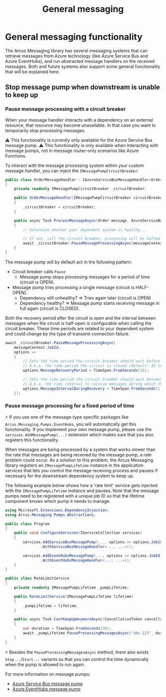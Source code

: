 ﻿---
title: "General messaging"
layout: default
---

# General messaging functionality
The Arcus Messaging library has several messaging systems that can retrieve messages from Azure technology (like Azure Service Bus and Azure EventHubs), and run abstracted message handlers on the received messages.
Both and future systems also support some general functionality that will be explained here.

## Stop message pump when downstream is unable to keep up

### Pause message processing with a circuit breaker
When your message handler interacts with a dependency on an external resource, that resource may become unavailable. In that case you want to temporarily stop processing messages.

⚠️ This functionality is currently only available for the Azure Service Bus message pump.
⚠️ This functionality is only available when interacting with message pumps, not in message router-only scenarios like Azure Functions.

To interact with the message processing system within your custom message handler, you can inject the `IMessagePumpCircuitBreaker`:

```csharp
public class OrderMessageHandler : IAzureServiceBusMessageHandler<Order>
{
    private readonly IMessagePumpCircuitBreaker _circuitBreaker;

    public OrderMessageHandler(IMessagePumpCircuitBreaker circuitBreaker)
    {
        _circuitBreaker = circuitBreaker;
    }

    public async Task ProcessMessageAsync(Order message, AzureServiceBusMessageContext messageContext,...)
    {
        // Determine whether your dependent system is healthy...

        // If not, call the circuit breaker, processing will be halted temporarily.
        await _circuitBreaker.PauseMessageProcessingAsync(messageContext.JobId);
    }
}
```

The message pump will by default act in the following pattern:
* Circuit breaker calls `Pause`
  * Message pump stops processing messages for a period of time (circuit is OPEN).
* Message pump tries processing a single message (circuit is HALF-OPEN).
  * Dependency still unhealthy? => Tries again later (circuit is OPEN)
  * Dependency healthy? => Message pump starts receiving message in full again (circuit is CLOSED).

Both the recovery period after the circuit is open and the interval between messages when the circuit is half-open is configurable when calling the circuit breaker. These time periods are related to your dependent system and could change by the type of transient connection failure.

```csharp
await _circuitBreaker.PauseMessageProcessingAsync(
    messageContext.JobId,
    options =>
    {
        // Sets the time period the circuit breaker should wait before retrying to receive messages.
        // A.k.a. the time period the circuit is closed (default: 10 seconds).
        options.MessageRecoveryPeriod = TimeSpan.FromSeconds(15);

        // Sets the time period the circuit breaker should wait between each message after the circuit was closed, during recovery.
        // A.k.a. the time interval to receive messages during which the circuit is half-open (default: 1 second).
        options.MessageIntervalDuringRecovery = TimeSpan.FromSeconds(1.5);
    });
```

### Pause message processing for a fixed period of time 
⚡ If you use one of the message-type specific packages like `Arcus.Messaging.Pumps.EventHubs`, you will automatically get this functionality. If you implement your own message pump, please use the `services.AddMessagePump(...)` extension which makes sure that you also registers this functionality.

When messages are being processed by a system that works slower than the rate that messages are being received by the message pump, a rate problem could occur. 
As a solution to this problem, the Arcus Messaging library registers an `IMessagePumpLifetime` instance in the application services that lets you control the message receiving process and pauses if necessary for the downstream dependency system to keep up.

The following example below shows how a 'rate limit' service gets injected with the `IMessagePumpLifetime` instance and pauses.
Note that the message pumps need to be registered with a unique job ID so that the lifetime component knows which pump it needs to manage.

```csharp
using Microsoft.Extensions.DependencyInjection;
using Arcus.Messaging.Pumps.Abstractions;

public class Program
{
    public void ConfigureServices(IServiceCollection services)
    {
        services.AddServiceBusMessagePump(..., options => options.JobId = "abc-123")
                .WithServiceBusMessageHandler<..., ...>();

        services.AddEventHubsMessagePump(..., options => options.JobId = "def-456")
                .WithEventHubsMessageHandler<..., ...>();
    }
}

public class RateLimitService
{
    private readonly IMessagePumpLifetime _pumpLifetime;

    public RateLimitService(IMessagePumpLifetime lifetime)
    {
        _pumpLifetime = lifetime;
    }

    public async Task CantKeepUpAnymoreAsync(CancellationToken cancellationToken)
    {
        var duration = TimeSpan.FromSeconds(30);
        await _pumpLifetime.PauseProcessingMessagesAsync("abc-123", duration, cancellationToken);
    }
}
```

⚡ Besides the `PauseProcessingMessagesAsync` method, there also exists `Stop...`/`Start...` variants so that you can control the time dynamically when the pump is allowed to run again.

For more information on message pumps:
- [Azure Service Bus message pump](./02-message-handling/01-service-bus.md)
- [Azure EventHubs message pump](./02-message-handling/03-event-hubs.md)
